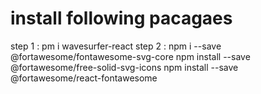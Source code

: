 # install following pacagaes
step 1 : pm i wavesurfer-react
step 2 : npm i --save @fortawesome/fontawesome-svg-core
         npm install --save @fortawesome/free-solid-svg-icons
         npm install --save @fortawesome/react-fontawesome
